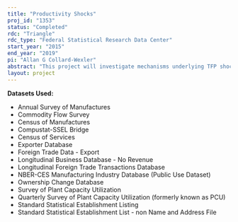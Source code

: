 ```yaml
---
title: "Productivity Shocks"
proj_id: "1353"
status: "Completed"
rdc: "Triangle"
rdc_type: "Federal Statistical Research Data Center"
start_year: "2015"
end_year: "2019"
pi: "Allan G Collard-Wexler"
abstract: "This project will investigate mechanisms underlying TFP shocks and, more precisely, differences in the magnitude of TFP shocks. The research will look at several potential mechanisms, including (but not limited to) weather, demand shocks, measurement error, and other mechanisms. The project will use the Annual Survey of Manufactures and its supplemental Management and Organizational Practices Survey, as well as data from the Census of Manufactures, Census of Services, Commodity Flow Survey, Exporter Database, Export Foreign Trade Data, Longitudinal Business Database, Longitudinal Foreign Trade Transactions Database, Ownership Change Database, Quarterly Survey of Plant Capacity Utilization, and the Business Register. This project will address issues in output measurement, including how inventories of finished goods and intermediate materials alter the measurement of outputs and inputs and spill over into the measurement of productivity. In addition, the project will produce measures of productivity for the service sector, a sector for which issues of measurement of inputs and outputs differs considerably from that in manufacturing, from where most experience in measuring productivity is drawn."
layout: project
---
```


**Datasets Used:**

  - Annual Survey of Manufactures 
  - Commodity Flow Survey 
  - Census of Manufactures 
  - Compustat-SSEL Bridge 
  - Census of Services 
  - Exporter Database 
  - Foreign Trade Data - Export 
  - Longitudinal Business Database - No Revenue 
  - Longitudinal Foreign Trade Transactions Database 
  - NBER-CES Manufacturing Industry Database (Public Use Dataset) 
  - Ownership Change Database 
  - Survey of Plant Capacity Utilization 
  - Quarterly Survey of Plant Capacity Utilization (formerly known as PCU) 
  - Standard Statistical Establishment Listing 
  - Standard Statistical Establishment List - non Name and Address File 

